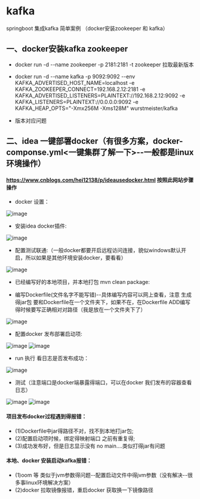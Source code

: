 # kafka
springboot 集成kafka 简单案例  （docker安装zookeeper 和 kafka）


## 一、docker安装kafka zookeeper
* docker run -d --name zookeeper -p 2181:2181 -t zookeeper  拉取最新版本
* docker run  -d --name kafka -p 9092:9092  --env KAFKA_ADVERTISED_HOST_NAME=localhost  -e KAFKA_ZOOKEEPER_CONNECT=192.168.2.12:2181 -e KAFKA_ADVERTISED_LISTENERS=PLAINTEXT://192.168.2.12:9092  -e KAFKA_LISTENERS=PLAINTEXT://0.0.0.0:9092 -e KAFKA_HEAP_OPTS="-Xmx256M -Xms128M"  wurstmeister/kafka

* 版本对应问题

## 二、idea 一键部署docker（有很多方案，docker-componse.yml<一键集群了解一下>--一般都是linux环境操作）

#### https://www.cnblogs.com/hei12138/p/ideausedocker.html   按照此网站步骤操作

* docker 设置：

 ![image](https://github.com/17661977890/kafka/blob/master/src/main/resources/image/760273-20171004163227693-1287318838.png)

* 安装idea docker插件:

 ![image](https://github.com/17661977890/kafka/blob/master/src/main/resources/image/%E5%BE%AE%E4%BF%A1%E5%9B%BE%E7%89%87_20190710100024.png)

* 配置测试联通:（一般docker都要开启远程访问连接，貌似windows默认开启，所以如果是其他环境安装docker，要看看）

 ![image](https://github.com/17661977890/kafka/blob/master/src/main/resources/image/%E5%BE%AE%E4%BF%A1%E5%9B%BE%E7%89%87_20190710100159.png)
 
* 已经编写好的本地项目，并本地打包  mvn clean package:
 
* 编写Dockerfile(文件名字不能写错)--具体编写内容可以网上查看，注意 生成得jar包 要和Dockerfile在一个文件夹下，如果不在，在Dockerfile ADD编写得时候要写正确相对对路径（我是放在一个文件夹下了）
 
 ![image](https://github.com/17661977890/kafka/blob/master/src/main/resources/image/%E5%BE%AE%E4%BF%A1%E5%9B%BE%E7%89%87_20190710100827.png)
 
* 配置docker 发布部署启动项:

 ![image](https://github.com/17661977890/kafka/blob/master/src/main/resources/image/760273-20171004170451161-1746553335.png)
 ![image](https://github.com/17661977890/kafka/blob/master/src/main/resources/image/760273-20171004170919865-309353323.png)

* run 执行 看日志是否发布成功：

 ![image](https://github.com/17661977890/kafka/blob/master/src/main/resources/image/%E5%BE%AE%E4%BF%A1%E5%9B%BE%E7%89%87_20190710100917.png)

* 测试（注意端口是docker端暴露得端口，可以在docker 我们发布的容器查看日志）

 ![image](https://github.com/17661977890/kafka/blob/master/src/main/resources/image/%E5%BE%AE%E4%BF%A1%E5%9B%BE%E7%89%87_20190710101020.png)
 ![image](https://github.com/17661977890/kafka/blob/master/src/main/resources/image/%E5%BE%AE%E4%BF%A1%E5%9B%BE%E7%89%87_20190710095657.png)


#### 项目发布docker过程遇到得报错： 

 * (1)Dockerfile中jar得路径不对，找不到本地打jar包;
 * (2)配置启动项时候，绑定得映射端口 之前有重复得;
 * (3)成功发布好，但是日志显示没有 no main....类似打得jar有问题
 
#### 本地、docker 安装启动kafka报错：

 * (1)oom 等 类似于jvm参数得问题--配置启动文件中得jvm参数（没有解决--很多事linux环境解决方案）
 * (2)docker 拉取镜像报错，重启docker  获取换一下镜像路径

